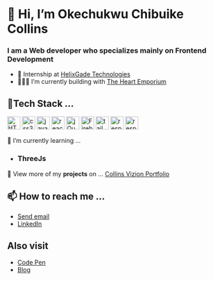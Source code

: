 # 👋 Hi, I’m Okechukwu Chibuike Collins

### I am a Web developer who specializes mainly on Frontend Development

 - 🔭 Internship at [HelixGade Technologies](http://helixgade.com//)
 - 👨🏾‍🔬 I’m currently building with [The Heart Emporium](https://www.theheartemporium.com/)


## 👀Tech Stack ...

  <p>
<img src="https://toppng.com/uploads/preview/html5-logo-vector-free-download-11574222422da5narngo7.png" style="width: 30px; height: 30px;" alt="HTML5">
<img src="https://cdn.freebiesupply.com/logos/large/2x/css3-logo-png-transparent.png" style="width: 30px; height: 30px;" alt="css3">
<img src="https://upload.wikimedia.org/wikipedia/commons/6/6a/JavaScript-logo.png" style="width: 30px; height: 30px;" alt="javascript">
<img src="https://cdn.freebiesupply.com/logos/large/2x/react-1-logo-png-transparent.png" style="width: 30px; height: 30px;" alt="reactJS">
<img src="https://www.pngitem.com/pimgs/m/206-2069866_transparent-css3-logo-png-jquery-logo-png-png.png" style="width: 30px; height: 30px;" alt="jQuery">
<img src="https://icon2.cleanpng.com/20180417/irq/kisspng-firebase-cloud-messaging-computer-icons-google-clo-github-5ad5d3cde70706.9853526815239628299463.jpg" style="width: 30px; height: 30px;" alt="Firebase">
<img src="https://www.nicepng.com/png/detail/400-4004661_deep-analysis-tailwind-logo.png" style="width: 30px; height: 30px;" alt="tailwind">
<img src="https://www.nicepng.com/png/detail/361-3619393_responsive-web-design-responsive-web-design-logo.png" style="width: 30px; height: 30px;" alt="responsive web design">
   <img src="https://cdn.worldvectorlogo.com/logos/react-native-1.svg" style="width: 30px; height: 30px;" alt="responsive web design">
  </p>


  
 🌱 I’m currently learning ...
- ### ThreeJs
    
  
 💞️ View more of my **projects** on ...
  <a href="collinsvizionportfolio.netlify.app">Collins Vizion Portfolio</a>

 

## 📫 How to reach me ...

  *  <a href="mailto:someone@example.com">Send email</a>
  *  [LinkedIn](https://linkedin.com/in/chibuike-collins-okechukwu-5609a1249)
    
 ## Also visit
 
   - [Code Pen](https://codepen.io/Vizion_Snilloc_jr)
   - [Blog](http://vizionconcept.hashnode.dev)

  

<!---
CollinsVizion35/CollinsVizion35 is a ✨ special ✨ repository because its `README.md` (this file) appears on your GitHub profile.
You can click the Preview link to take a look at your changes.
--->
